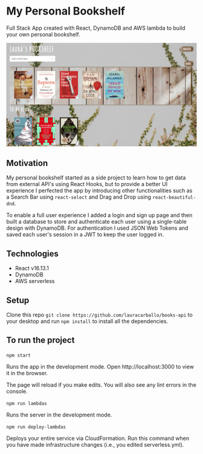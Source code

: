 # My Personal Bookshelf

Full Stack App created with React, DynamoDB and AWS lambda to build your own personal bookshelf.

![Bookshelf](./public/img/bookshelf-readme.png)

## Motivation

My personal bookshelf started as a side project to learn how to get data from external API's using React Hooks, but to provide a better UI experience I perfected the app by introducing other functionalities such as a Search Bar using `react-select` and Drag and Drop using `react-beautiful-dnd`.

To enable a full user experience I added a login and sign up page and then built a database to store and authenticate each user using a single-table design with DynamoDB. For authentication I used JSON Web Tokens and saved each user's session in a JWT to keep the user logged in.

## Technologies

- React v16.13.1
- DynamoDB
- AWS serverless

## Setup

Clone this repo `git clone https://github.com/lauracarballo/books-api` to your desktop and run `npm install` to install all the dependencies.

## To run the project

`npm start`

Runs the app in the development mode.
Open http://localhost:3000 to view it in the browser.

The page will reload if you make edits.
You will also see any lint errors in the console.

`npm run lambdas`

Runs the server in the development mode.

`npm run deploy-lambdas`

Deploys your entire service via CloudFormation. Run this command when you have made infrastructure changes (i.e., you edited serverless.yml).
